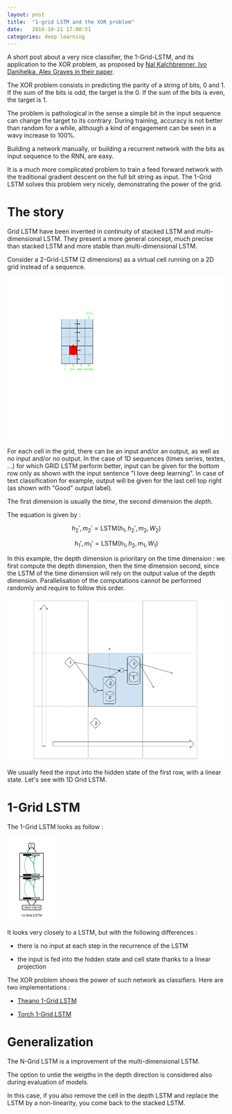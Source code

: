 ```yaml
---
layout: post
title:  "1-grid LSTM and the XOR problem"
date:   2016-10-21 17:00:51
categories: deep learning
---
```


A short post about a very nice classifier, the 1-Grid-LSTM, and its application to the XOR problem, as proposed by [Nal Kalchbrenner, Ivo Danihelka, Alex Graves in their paper](https://arxiv.org/abs/1507.01526).

The XOR problem consists in predicting the parity of a string of bits, 0 and 1. If the sum of the bits is odd, the target is the 0. If the sum of the bits is even, the target is 1.

The problem is pathological in the sense a simple bit in the input sequence can change the target to its contrary. During training, accuracy is not better than random for a while, although a kind of engagement can be seen in a wavy increase to 100%.

Building a network manually, or building a recurrent network with the bits as input sequence to the RNN, are easy.

It is a much more complicated problem to train a feed forward network with the traditional gradient descent on the full bit string as input. The 1-Grid LSTM solves this problem very nicely, demonstrating the power of the grid.

# The story

Grid LSTM have been invented in continuity of stacked LSTM and multi-dimensional LSTM. They present a more general concept, much precise than stacked LSTM and more stable than multi-dimensional LSTM.

Consider a 2-Grid-LSTM (2 dimensions) as a virtual cell running on a 2D grid  instead of a sequence.

![The run of a 2-GRID LSTM](img/grid-2d.png)

For each cell in the grid, there can be an input and/or an output, as well as no input and/or no output. In the case of 1D sequences (times series, textes, ...) for which GRID LSTM perform better, input can be given for the bottom row only as shown with the input sentence "I love deep learning". In case of text classification for example, output will be given for the last cell top right (as shown with "Good" output label).

The first dimension is usually the *time*, the second dimension the *depth*.

The equation is given by :

$$ h_2', m_2' = \text{LSTM} (h_1, h_2', m_2, W_2) $$

$$ h_1', m_1' = \text{LSTM} (h_1, h_2, m_1, W_1) $$


In this example, the depth dimension is prioritary on the time dimension : we first compute the depth dimension, then the time dimension second, since the LSTM of the time dimension will rely on the output value of the depth dimension. Parallelisation of the computations cannot be performed randomly and require to follow this order.

![](img/grid-2d-lstm.png)

We usually feed the input into the hidden state of the first row, with a linear state. Let's see with 1D Grid LSTM.

# 1-Grid LSTM

The 1-Grid LSTM looks as follow :

![](img/grid-1d.png)

It looks very closely to a LSTM, but with the following differences :

- there is no input at each step in the recurrence of the LSTM

- the input is fed into the hidden state and cell state thanks to a linear projection

The XOR problem shows the power of such network as classifiers. Here are two implementations :

- [Theano 1-Grid LSTM](https://github.com/christopher5106/grid-1D-LSTM-theano)

- [Torch 1-Grid LSTM](https://github.com/christopher5106/grid-1D-LSTM-torch)

# Generalization

The N-Grid LSTM is a improvement of the multi-dimensional LSTM.

The option to untie the weigths in the depth direction is considered also during evaluation of models.

In this case, if you also remove the cell in the depth LSTM and replace the LSTM by a non-linearity, you come back to the stacked LSTM.
